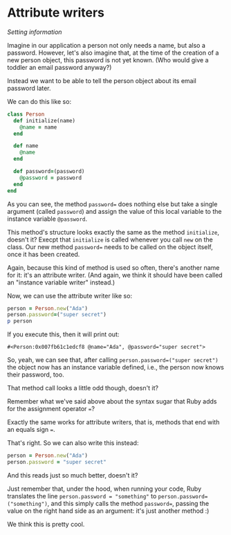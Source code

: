 # Attribute writers

*Setting information*

Imagine in our application a person not only needs a name, but also a password.
However, let's also imagine that, at the time of the creation of a new person
object, this password is not yet known. (Who would give a toddler an email
password anyway?)

Instead we want to be able to tell the person object about its email password
later.

We can do this like so:

```ruby
class Person
  def initialize(name)
    @name = name
  end

  def name
    @name
  end

  def password=(password)
    @password = password
  end
end
```

As you can see, the method `password=` does nothing else but take a single
argument (called `password`) and assign the value of this local variable to the
instance variable `@password`.

This method's structure looks exactly the same as the method `initialize`,
doesn't it? Execpt that `initialize` is called whenever you call `new` on the
class. Our new method `password=` needs to be called on the object itself,
once it has been created.

Again, because this kind of method is used so often, there's another name for
it: it's an attribute writer. (And again, we think it should have been called
an "instance variable writer" instead.)

Now, we can use the attribute writer like so:

```ruby
person = Person.new("Ada")
person.password=("super secret")
p person
```

If you execute this, then it will print out:

```
#<Person:0x007fb61c1edcf8 @name="Ada", @password="super secret">
```

So, yeah, we can see that, after calling `person.password=("super secret")`
the object now has an instance variable defined, i.e., the person now knows
their password, too.

That method call looks a little odd though, doesn't it?

Remember what we've said above about the syntax sugar that Ruby adds for the
assignment operator `=`?

Exactly the same works for attribute writers, that is, methods that end with an
equals sign `=`.

That's right. So we can also write this instead:

```ruby
person = Person.new("Ada")
person.password = "super secret"
```

And this reads just so much better, doesn't it?

Just remember that, under the hood, when running your code, Ruby translates the
line `person.password = "something"` to `person.password=("something")`, and
this simply calls the method `password=`, passing the value on the right hand
side as an argument: it's just another method :)

We think this is pretty cool.
